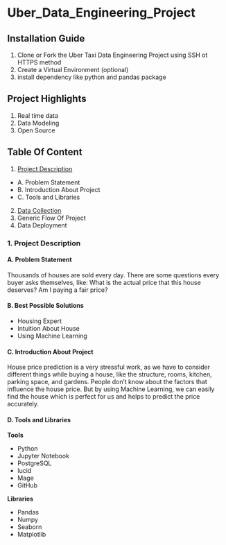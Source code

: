 # Uber_Data_Engineering_Project

## Installation Guide
1. Clone or Fork the Uber Taxi Data Engineering Project using SSH ot HTTPS method
2. Create a Virtual Environment (optional)
3. install dependency like python and pandas package
## Project Highlights
1. Real time data
2. Data Modeling
3. Open Source

## Table Of Content
1. [Project Description](#1-project-description)<br>
 - A. Problem Statement<br>
 - B. Introduction About Project<br>
 - C. Tools and Libraries
2. [Data Collection](https://www.kaggle.com/ruiqurm/lianjia)
3. Generic Flow Of Project
4. Data Deployment


### 1. Project Description
#### A. Problem Statement

Thousands of houses are sold every day. There are some questions every buyer asks themselves, like: What is the actual price that this house deserves? Am I paying a fair price?

#### B. Best Possible Solutions
- Housing Expert
- Intuition About House
- Using Machine Learning

#### C. Introduction About Project
House price prediction is a very stressful work, as we have to consider different things while buying a house, like the structure, rooms, kitchen, parking space, and gardens. People don’t know about the factors that influence the house price. But by using Machine Learning, we can easily find the house which is perfect for us and helps to predict the price accurately.

#### D. Tools and Libraries
**Tools**<br>
- Python
- Jupyter Notebook
- PostgreSQL
- lucid
- Mage
- GitHub

**Libraries**<br>
- Pandas
- Numpy
- Seaborn
- Matplotlib
